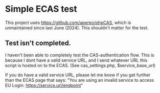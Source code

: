 # Simple ECAS test

This project uses https://github.com/apereo/phpCAS, which is unmaintained since last June (2024). This shouldn't matter for the test. 

## Test isn't completed.

I haven't been able to completely test the CAS-authentication flow. This is because I dont have a valid service URL, and I send whatever URL this script is hosted on to the ECAS. (See cas_settings.php, $service_base_url)

If you do have a valid service URL, please let me know if you get further than the ECAS page that says: "You are using an invalid service to access EU Login: https://service.url/endpoint"

